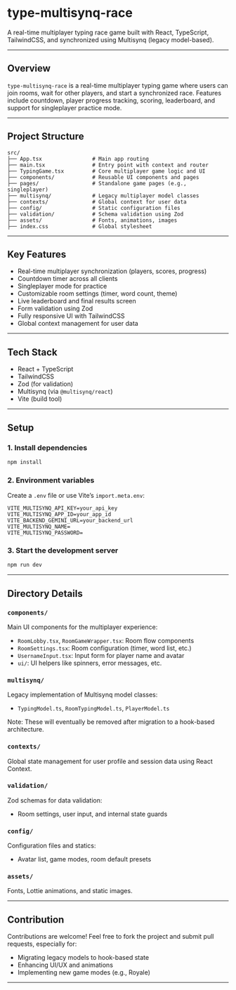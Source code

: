 # type-multisynq-race

A real-time multiplayer typing race game built with React, TypeScript, TailwindCSS, and synchronized using Multisynq (legacy model-based).

---

## Overview

`type-multisynq-race` is a real-time multiplayer typing game where users can join rooms, wait for other players, and start a synchronized race. Features include countdown, player progress tracking, scoring, leaderboard, and support for singleplayer practice mode.

---

## Project Structure

```
src/
├── App.tsx                # Main app routing
├── main.tsx               # Entry point with context and router
├── TypingGame.tsx         # Core multiplayer game logic and UI
├── components/            # Reusable UI components and pages
├── pages/                 # Standalone game pages (e.g., singleplayer)
├── multisynq/             # Legacy multiplayer model classes
├── contexts/              # Global context for user data
├── config/                # Static configuration files
├── validation/            # Schema validation using Zod
├── assets/                # Fonts, animations, images
├── index.css              # Global stylesheet
```

---

## Key Features

- Real-time multiplayer synchronization (players, scores, progress)
- Countdown timer across all clients
- Singleplayer mode for practice
- Customizable room settings (timer, word count, theme)
- Live leaderboard and final results screen
- Form validation using Zod
- Fully responsive UI with TailwindCSS
- Global context management for user data

---

## Tech Stack

- React + TypeScript
- TailwindCSS
- Zod (for validation)
- Multisynq (via `@multisynq/react`)
- Vite (build tool)

---

## Setup

### 1. Install dependencies

```bash
npm install
```

### 2. Environment variables

Create a `.env` file or use Vite’s `import.meta.env`:

```
VITE_MULTISYNQ_API_KEY=your_api_key
VITE_MULTISYNQ_APP_ID=your_app_id
VITE_BACKEND_GEMINI_URL=your_backend_url
VITE_MULTISYNQ_NAME=
VITE_MULTISYNQ_PASSWORD=
```

### 3. Start the development server

```bash
npm run dev
```

---

## Directory Details

### `components/`
Main UI components for the multiplayer experience:
- `RoomLobby.tsx`, `RoomGameWrapper.tsx`: Room flow components
- `RoomSettings.tsx`: Room configuration (timer, word list, etc.)
- `UsernameInput.tsx`: Input form for player name and avatar
- `ui/`: UI helpers like spinners, error messages, etc.

### `multisynq/`
Legacy implementation of Multisynq model classes:
- `TypingModel.ts`, `RoomTypingModel.ts`, `PlayerModel.ts`

Note: These will eventually be removed after migration to a hook-based architecture.

### `contexts/`
Global state management for user profile and session data using React Context.

### `validation/`
Zod schemas for data validation:
- Room settings, user input, and internal state guards

### `config/`
Configuration files and statics:
- Avatar list, game modes, room default presets

### `assets/`
Fonts, Lottie animations, and static images.

---

## Contribution

Contributions are welcome! Feel free to fork the project and submit pull requests, especially for:

- Migrating legacy models to hook-based state
- Enhancing UI/UX and animations
- Implementing new game modes (e.g., Royale)

---

